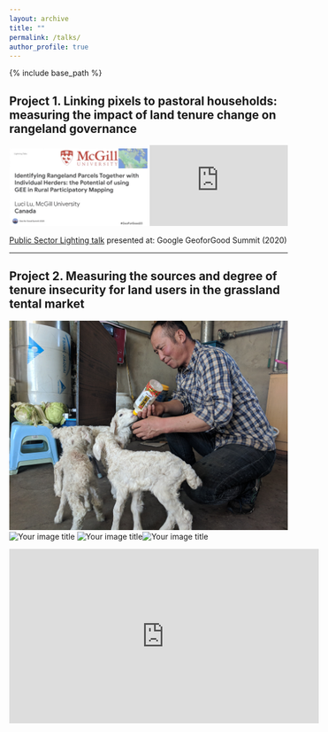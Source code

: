 ```yaml
---
layout: archive
title: ""
permalink: /talks/
author_profile: true
---
```


{% include base_path %}

Project 1. Linking pixels to pastoral households: measuring the impact of land tenure change on rangeland governance 
----
<img src="https://raw.githubusercontent.com/lucixlu/lucixlu.github.io/master/images/gee2.png" alt="Your image title" width="250"/>
<iframe width="250" height="146"
 src="https://www.youtube.com/watch?v=CbHYkUpCwCI" 
 frameborder="0" 
 allow="accelerometer; autoplay; encrypted-media; gyroscope; picture-in-picture" 
 allowfullscreen></iframe>

[Public Sector Lighting talk](https://www.youtube.com/watch?v=CbHYkUpCwCI) presented at: Google GeoforGood Summit (2020)

---


Project 2. Measuring the sources and degree of tenure insecurity for land users in the grassland tental market 
----
<img src="https://raw.githubusercontent.com/lucixlu/lucixlu.github.io/master/images/herder2.jpg" alt="Your image title" width="580"/><img src="https://raw.githubusercontent.com/lucixlu/lucixlu.github.io/master/images/herder1.jpg" alt="Your image title" width="325"/>
<img src="https://raw.githubusercontent.com/lucixlu/lucixlu.github.io/master/images/steppe3.jpeg" alt="Your image title" width="452.5"/><img src="https://raw.githubusercontent.com/lucixlu/lucixlu.github.io/master/images/steppe2.jpeg" alt="Your image title" width="452.5"/>


<iframe width="560" height="315"
 src="https://www.youtube.com/watch?v=CbHYkUpCwCI" 
 frameborder="0" 
 allow="accelerometer; autoplay; encrypted-media; gyroscope; picture-in-picture" 
 allowfullscreen></iframe>
